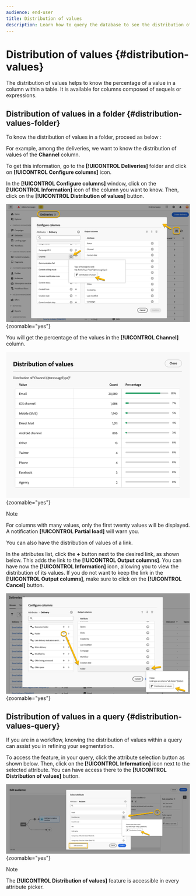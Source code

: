 ```yaml
---
audience: end-user
title: Distribution of values
description: Learn how to query the database to see the distribution of values
---
```

# Distribution of values {#distribution-values}

The distribution of values helps to know the percentage of a value in a column within a table. It is available for columns composed of sequels or expressions.

## Distribution of values in a folder {#distribution-values-folder}

To know the distribution of values in a folder, proceed as below :

For example, among the deliveries, we want to know the distribution of values of the **Channel** column.

To get this information, go to the **[!UICONTROL Deliveries]** folder and click on **[!UICONTROL Configure columns]** icon.

In the **[!UICONTROL Configure columns]** window, click on the **[!UICONTROL Information]** icon of the column you want to know. Then, click on the **[!UICONTROL Distribution of values]** button.

![](assets/values_deliveries.png){zoomable="yes"}

You will get the percentage of the values in the **[!UICONTROL Channel]** column.

![](assets/values_percentage.png){zoomable="yes"}

>[!NOTE]
>
> For columns with many values, only the first twenty values will be displayed. A notification **[!UICONTROL Partial load]** will warn you.

You can also have the distribution of values of a link. 

In the attributes list, click the **+** button next to the desired link, as shown below. This adds the link to the **[!UICONTROL Output columns]**. You can have now the **[!UICONTROL Information]** icon, allowing you to view the distribution of its values. If you do not want to keep the link in the **[!UICONTROL Output columns]**, make sure to click on the **[!UICONTROL Cancel]** button.

![](assets/values_link.png){zoomable="yes"}

## Distribution of values in a query {#distribution-values-query}

If you are in a workflow, knowing the distribution of values within a query can assist you in refining your segmentation. 

To access the feature, in your query, click the attribute selection button as shown below. Then, click on the **[!UICONTROL Information]** icon next to the selected attribute. You can have access there to the **[!UICONTROL Distribution of values]** button.

![](assets/values_query.png){zoomable="yes"}

>[!NOTE]
>
> The **[!UICONTROL Distribution of values]** feature is accessible in every attribute picker.
